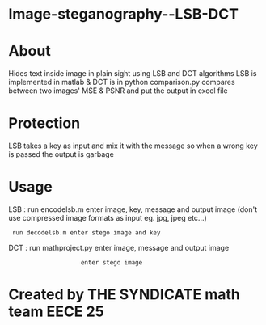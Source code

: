 # Image-steganography--LSB-DCT
# About
Hides text inside image in plain sight using LSB and DCT algorithms
LSB is implemented in matlab & DCT is in python
comparison.py compares between two images' MSE & PSNR and put the output in excel file

# Protection
LSB takes a key as input and mix it with the message so when a wrong key is passed the output is garbage 

# Usage 
LSB : run encodelsb.m enter image, key, message and output image (don't use compressed image formats as input eg. jpg, jpeg etc...) 
     
     run decodelsb.m enter stego image and key

DCT : run mathproject.py enter image, message and output image
                        
                        enter stego image 
                         

# Created by THE SYNDICATE math team EECE 25
